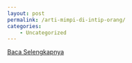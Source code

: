 ```yaml
---
layout: post
permalink: /arti-mimpi-di-intip-orang/
categories:
    - Uncategorized
---
```


[Baca Selengkapnya](/04)